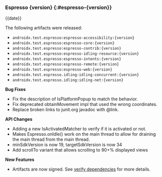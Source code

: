 ### Espresso {version} {:#espresso-{version}}

{{date}}

The following artifacts were released:

* `androidx.test.espresso:espresso-accessibility:{version}`
* `androidx.test.espresso:espresso-core:{version}`
* `androidx.test.espresso:espresso-contrib:{version}`
* `androidx.test.espresso:espresso-idling-resource:{version}`
* `androidx.test.espresso:espresso-intents:{version}`
* `androidx.test.espresso:espresso-remote:{version}`
* `androidx.test.espresso:espresso-web:{version}`
* `androidx.test.espresso.idling:idling-concurrent:{version}`
* `androidx.test.espresso.idling:idling-net:{version}`

**Bug Fixes**

* Fix the description of IsPlatformPopup to match the behavior.
* Fix deprecated obtainMovement impl that used the wrong coordinates.
* Replace broken links to junit.org javadoc with @link.

**API Changes**

* Adding a new IsActivatedMatcher to verify if it is activated or not.
* Makes Espresso.onIdle() work on the main thread to allow for draining the main thread from the main thread.
* minSdkVersion is now 19, targetSdkVersion is now 34
* Add scrollTo variant that allows scrolling to 90+% displayed views

**New Features**

* Artifacts are now signed. See [verify dependencies](https://developer.android.com/jetpack/getting-started#verify_dependencies) for more details.